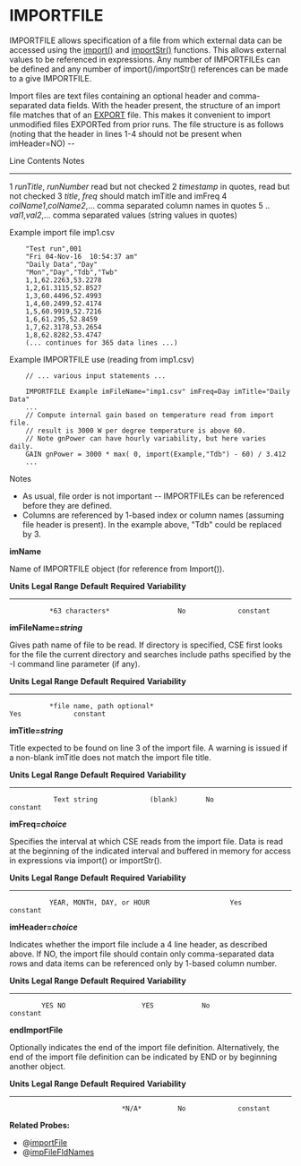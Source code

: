 # IMPORTFILE

IMPORTFILE allows specification of a file from which external data can be accessed using the [import()](#import) and [importStr()](#importstr) functions. This allows external values to be referenced in expressions.  Any number of IMPORTFILEs can be defined and any number of import()/importStr() references can be made to a give IMPORTFILE.

Import files are text files containing an optional header and comma-separated data fields.  With
the header present, the structure of an import file matches that of an [EXPORT](#export) file.  This makes it convenient to import unmodified files EXPORTed from prior runs.  The file structure is as follows (noting that the header in lines 1-4 should not be present when imHeader=NO) --

  Line      Contents                     Notes
  --------- -----------------------      --------------------------------------
  1         *runTitle*, *runNumber*      read but not checked
  2         *timestamp*                  in quotes, read but not checked
  3         *title*, *freq*              should match imTitle and imFreq
  4         *colName1*,*colName2*,...    comma separated column names in quotes
  5 ..      *val1*,*val2*,...            comma separated values (string values in quotes)


Example import file imp1.csv

        "Test run",001
        "Fri 04-Nov-16  10:54:37 am"
        "Daily Data","Day"
        "Mon","Day","Tdb","Twb"
        1,1,62.2263,53.2278
        1,2,61.3115,52.8527
        1,3,60.4496,52.4993
        1,4,60.2499,52.4174
        1,5,60.9919,52.7216
        1,6,61.295,52.8459
        1,7,62.3178,53.2654
        1,8,62.8282,53.4747
        (... continues for 365 data lines ...)

Example IMPORTFILE use (reading from imp1.csv)

        // ... various input statements ...

        IMPORTFILE Example imFileName="imp1.csv" imFreq=Day imTitle="Daily Data"
        ...
        // Compute internal gain based on temperature read from import file.
        // result is 3000 W per degree temperature is above 60.
        // Note gnPower can have hourly variability, but here varies daily.
        GAIN gnPower = 3000 * max( 0, import(Example,"Tdb") - 60) / 3.412
        ...

Notes

 * As usual, file order is not important -- IMPORTFILEs can be referenced before they are defined.
 * Columns are referenced by 1-based index or column names (assuming file header is present).
 In the example above, "Tdb" could be replaced by 3.



**imName**

Name of IMPORTFILE object (for reference from Import()).

  **Units**   **Legal Range**   **Default**   **Required**   **Variability**
  ----------- ----------------- ------------- -------------- -----------------
              *63 characters*                 No             constant

**imFileName=*string***

Gives path name of file to be read. If directory is specified, CSE first looks for the file the current directory and searches include paths specified by the -I command line parameter (if any).

  **Units**   **Legal Range**                            **Default**   **Required**   **Variability**
  ----------- ------------------------------------------ ------------- -------------- -----------------
              *file name, path optional*                                Yes             constant

**imTitle=*string***

Title expected to be found on line 3 of the import file.  A warning is issued if a non-blank imTitle does not match the import file title.

  **Units**   **Legal Range**          **Default**   **Required**   **Variability**
  ----------- ------------------------ ------------- -------------- -----------------
               Text string             (blank)       No             constant

**imFreq=*choice***

Specifies the interval at which CSE reads from the import file.  Data is read at the beginning of the indicated interval and buffered in memory for access in expressions via import() or importStr().

  **Units**   **Legal Range**           **Default**   **Required**   **Variability**
  ----------- ------------------------- ------------- -------------- -----------------
              YEAR, MONTH, DAY, or HOUR                    Yes             constant


**imHeader=*choice***

Indicates whether the import file include a 4 line header, as described above.  If NO, the import file
should contain only comma-separated data rows and data items can be referenced only by 1-based column number.

**Units**   **Legal Range**          **Default**   **Required**   **Variability**
----------- ------------------------ ------------- -------------- -----------------
            YES NO                   YES            No             constant


**endImportFile**

Optionally indicates the end of the import file definition. Alternatively, the end of the import file definition can be indicated by END or by beginning another object.

  **Units**   **Legal Range**   **Default**   **Required**   **Variability**
  ----------- ----------------- ------------- -------------- -----------------
                                *N/A*         No             constant

**Related Probes:**

- @[importFile](#p_importfile)
- @[impFileFldNames](#p_impfilefldnames)
